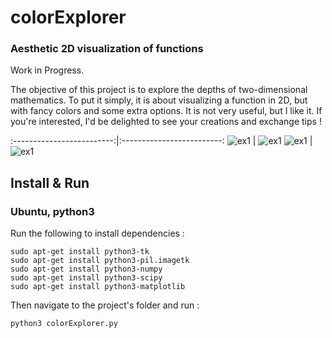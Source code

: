 # colorExplorer
### Aesthetic 2D visualization of functions

Work in Progress.

The objective of this project is to explore the depths of two-dimensional mathematics. To put it simply, it is about visualizing a function in 2D, but with fancy colors and some extra options. It is not very useful, but I like it. If you're interested, I'd be delighted to see your creations and exchange tips ! 



:-------------------------:|:-------------------------:
![ex1](https://github.com/CorentinDumery/colorExplorer/blob/master/Images/wavies.png) |  ![ex1](https://github.com/CorentinDumery/colorExplorer/blob/master/Images/the%20pear%20of%20illusions.png)
![ex1](https://github.com/CorentinDumery/colorExplorer/blob/master/Images/vinyl.png) | ![ex1](https://github.com/CorentinDumery/colorExplorer/blob/master/Images/sparkling%20sun.png)





## Install & Run
### Ubuntu, python3
Run the following to install dependencies :
``` 
sudo apt-get install python3-tk
sudo apt-get install python3-pil.imagetk
sudo apt-get install python3-numpy
sudo apt-get install python3-scipy
sudo apt-get install python3-matplotlib
```
Then navigate to the project's folder and run :
``` 
python3 colorExplorer.py
```
